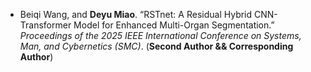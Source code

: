 - Beiqi Wang, and **Deyu Miao**. “RSTnet: A Residual Hybrid CNN-Transformer Model for Enhanced
Multi-Organ Segmentation.” *Proceedings of the 2025 IEEE International Conference on Systems, Man, and Cybernetics (SMC)*. (**Second Author && Corresponding Author**) 

[//]: # (- X. Yang, X. Yu, C. Zhang, <strong>S. Li</strong>, and Q. Niu &#40;2021&#41;. MineGPS: Battery-Free Localization Base Station for Coal Mine Environment. <strong>IEEE Communications Letters</strong>. [[Paper]]&#40;https://doi.org/10.1109/LCOMM.2021.3081593&#41;)

